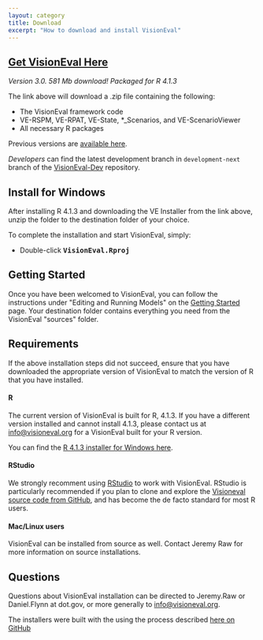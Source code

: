 ```yaml
---
layout: category
title: Download
excerpt: "How to download and install VisionEval"
---
```


## [Get VisionEval Here](https://github.com/VisionEval/VisionEval-Dev/releases/download/beta-release-0.9/VE-3.0-Installer-Windows-R4.1.3_2022-05-27.zip)

*Version 3.0. 581 Mb download! Packaged for R 4.1.3*

The link above will download a .zip file containing the following:
 - The VisionEval framework code
 - VE-RSPM, VE-RPAT, VE-State, *_Scenarios, and VE-ScenarioViewer
 - All necessary R packages

Previous versions are [available here](https://github.com/VisionEval/VisionEval-Dev/releases).

*Developers* can find the latest development branch in `development-next` branch of the [VisionEval-Dev](https://github.com/VisionEval/VisionEval-Dev) repository.

## Install for Windows

After installing R 4.1.3 and downloading the VE Installer from the link above, unzip the folder to the destination folder of your choice.

To complete the installation and start VisionEval, simply:
   - Double-click **<tt>VisionEval.Rproj</tt>**

## Getting Started

Once you have been welcomed to VisionEval, you can follow the instructions under "Editing and Running Models" on the
<a href="https://visioneval.org/docs/getting-started.html#editrun">Getting Started</a> page.
Your destination folder contains everything you need from the VisionEval "sources" folder.

## Requirements

If the above installation steps did not succeed, ensure that you have downloaded the appropriate version of VisionEval to match the version of R that you have installed.

#### R

The current version of VisionEval is built for R, 4.1.3.  If you have a different version installed and cannot install 4.1.3, please contact us at <a href="mailto:info@visioneval.org">info@visioneval.org</a> for a VisionEval built for your R version.

You can find the <a
href="https://cran.r-project.org/bin/windows/base/old/4.1.3/R-4.1.3-win.exe" target="_blank">R 4.1.3 installer for Windows here</a>.

#### RStudio

We strongly recomment using <a href="https://www.rstudio.com/products/rstudio/#Desktop" target="_blank">RStudio</a> to work with VisionEval. RStudio is particularly recommended if you plan to clone and explore the
<a target="_blank" href="https://github.com/VisionEval/VisionEval">Visioneval source code from GitHub</a>, and has become the de facto standard for most R users.

#### Mac/Linux users
VisionEval can be installed from source as well. Contact Jeremy Raw for more information on source installations.

## Questions

Questions about VisionEval installation can be directed to Jeremy.Raw or Daniel.Flynn at dot.gov, or more generally to <a href="mailto:info@visioneval.org">info@visioneval.org</a>.

The installers were built with the using the process described <a target="_blank" href="https://github.com/VisionEval/VisionEval-Dev/blob/development/build/Building.md">here on GitHub</a>

<!-- removed between title and excerpt: <span class="entry-date"><time datetime="{{ post.date | date_to_xmlschema }}">{{ post.date | date: "%B %d, %Y" }}</time></span> -->
